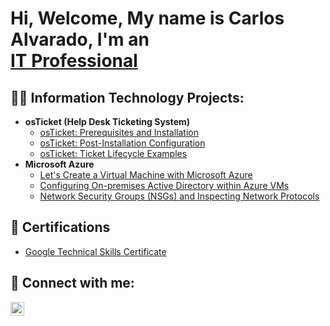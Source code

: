 <h1>Hi, Welcome,  My name is Carlos Alvarado, I'm an <br/><a href="https://www.linkedin.com/in/carlos-alvarado-402959279/">IT Professional</a>


<h2>👨‍💻 Information Technology Projects:</h2>

- <b>osTicket (Help Desk Ticketing System)</b>
  - [osTicket: Prerequisites and Installation](https://github.com/CarlosAlvarado0718/osticket-prereqs)
  - [osTicket: Post-Installation Configuration](https://github.com/CarlosAlvarado0718/osTicket-PostConfig)
  - [osTicket: Ticket Lifecycle Examples](https://github.com/CarlosAlvarado0718/osTicket_Lifecycle)
- <b>Microsoft Azure</b>
  - [Let's Create a Virtual Machine with Microsoft Azure](https://github.com/CarlosAlvarado0718/Virtual-Machine)
  - [Configuring On-premises Active Directory within Azure VMs](https://github.com/CarlosAlvarado0718/Configure-AD)
  - [Network Security Groups (NSGs) and Inspecting Network Protocols](https://github.com/joshmadakorcc/azure-network-protocols)
<h2>📜 Certifications</h2>

- [Google Technical Skills Certificate](https://coursera.org/share/083dbf9dbe4e91ff73341501eb3d056b)


<h2> 🤳 Connect with me:</h2>



[<img align="left" alt="JoshMadakor | LinkedIn" width="22px" src="https://cdn.jsdelivr.net/npm/simple-icons@v3/icons/linkedin.svg" />][linkedin]

[linkedin]:https://www.linkedin.com/in/carlos-alvarado-402959279/




